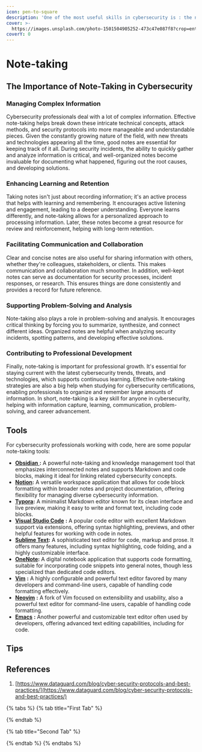 ```yaml
---
icon: pen-to-square
description: 'One of the most useful skills in cybersecurity is : the note-taking skill'
cover: >-
  https://images.unsplash.com/photo-1501504905252-473c47e087f8?crop=entropy&cs=srgb&fm=jpg&ixid=M3wxOTcwMjR8MHwxfHNlYXJjaHw0fHxub3RlfGVufDB8fHx8MTczOTI3MzY1M3ww&ixlib=rb-4.0.3&q=85
coverY: 0
---
```


# Note-taking

## The Importance of Note-Taking in Cybersecurity

### Managing Complex Information

Cybersecurity professionals deal with a lot of complex information. Effective note-taking helps break down these intricate technical concepts, attack methods, and security protocols into more manageable and understandable pieces. Given the constantly growing nature of the field, with new threats and technologies appearing all the time, good notes are essential for keeping track of it all. During security incidents, the ability to quickly gather and analyze information is critical, and well-organized notes become invaluable for documenting what happened, figuring out the root causes, and developing solutions.

### Enhancing Learning and Retention

Taking notes isn't just about recording information; it's an active process that helps with learning and remembering. It encourages active listening and engagement, leading to a deeper understanding. Everyone learns differently, and note-taking allows for a personalized approach to processing information. Later, these notes become a great resource for review and reinforcement, helping with long-term retention.

### Facilitating Communication and Collaboration

Clear and concise notes are also useful for sharing information with others, whether they're colleagues, stakeholders, or clients. This makes communication and collaboration much smoother. In addition, well-kept notes can serve as documentation for security processes, incident responses, or research. This ensures things are done consistently and provides a record for future reference.

### Supporting Problem-Solving and Analysis

Note-taking also plays a role in problem-solving and analysis. It encourages critical thinking by forcing you to summarize, synthesize, and connect different ideas. Organized notes are helpful when analyzing security incidents, spotting patterns, and developing effective solutions.

### Contributing to Professional Development

Finally, note-taking is important for professional growth. It's essential for staying current with the latest cybersecurity trends, threats, and technologies, which supports continuous learning. Effective note-taking strategies are also a big help when studying for cybersecurity certifications, enabling professionals to organize and remember large amounts of information. In short, note-taking is a key skill for anyone in cybersecurity, helping with information capture, learning, communication, problem-solving, and career advancement.

## Tools

For cybersecurity professionals working with code, here are some popular note-taking tools:

* [**Obsidian** ](https://obsidian.md/)**:** A powerful note-taking and knowledge management tool that emphasizes interconnected notes and supports Markdown and code blocks, making it ideal for linking related cybersecurity concepts.
* [**Notion**](https://www.notion.com/)**:** A versatile workspace application that allows for code block formatting within broader notes and project documentation, offering flexibility for managing diverse cybersecurity information.
* [**Typora**](https://typora.io/)**:** A minimalist Markdown editor known for its clean interface and live preview, making it easy to write and format text, including code blocks.
* [**Visual Studio Code**](https://code.visualstudio.com/) **:** A popular code editor with excellent Markdown support via extensions, offering syntax highlighting, previews, and other helpful features for working with code in notes.
* [**Sublime Text**](https://www.sublimetext.com/)**:** A sophisticated text editor for code, markup and prose. It offers many features, including syntax highlighting, code folding, and a highly customizable interface.
* [**OneNote**](https://www.onenote.com/)**:** A digital notebook application that supports code formatting, suitable for incorporating code snippets into general notes, though less specialized than dedicated code editors.
* [**Vim**](https://www.vim.org/) **:** A highly configurable and powerful text editor favored by many developers and command-line users, capable of handling code formatting effectively.
* [**Neovim**](https://neovim.io/) **:** A fork of Vim focused on extensibility and usability, also a powerful text editor for command-line users, capable of handling code formatting.
* [**Emacs**](https://www.gnu.org/software/emacs/) **:** Another powerful and customizable text editor often used by developers, offering advanced text editing capabilities, including for code.

## Tips

## References

1. [https://www.dataguard.com/blog/cyber-security-protocols-and-best-practices/](https://www.dataguard.com/blog/cyber-security-protocols-and-best-practices/)



{% tabs %}
{% tab title="First Tab" %}

{% endtab %}

{% tab title="Second Tab" %}

{% endtab %}
{% endtabs %}






